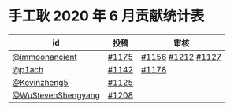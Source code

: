 # 手工耿 2020 年 6 月贡献统计表

| id | 投稿 | 审核 |
| -- | --- | --- |
| [@immoonancient](https://github.com/immoonancient) | [#1175](/../../issues/1175) | [#1156](/../../issues/1156) [#1212](/../../issues/1212) [#1127](/../../issues/1127) |
| [@p1ach](https://github.com/p1ach) | [#1142](/../../issues/1142) | [#1178](/../../issues/1178) |
| [@Kevinzheng5](https://github.com/Kevinzheng5) | [#1125](/../../issues/1125) | |
| [@WuStevenShengyang](https://github.com/WuStevenShengyang) | [#1208](/../../issues/1208) | |